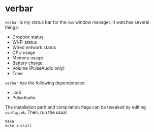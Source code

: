 # verbar

`verbar` is my status bar for the `dwm` window manager. It watches several
things:

- Dropbox status
- Wi-Fi status
- Wired network status
- CPU usage
- Memory usage
- Battery charge
- Volume (PulseAudio only)
- Time

`verbar` has the following dependencies:

- libnl
- PulseAudio

The installation path and compilation flags can be tweaked by editing
`config.mk`. Then, run the usual

```
make
make install
```
